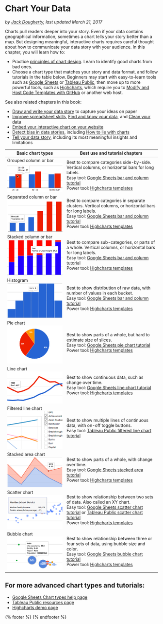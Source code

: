 # Chart Your Data
*by [Jack Dougherty](../introduction/who.md), last updated March 21, 2017*

Charts pull readers deeper into your story. Even if your data contains geographical information, sometimes a chart tells your story better than a map. But designing meaningful, interactive charts requires careful thought about how to communicate your data story with your audience. In this chapter, you will learn how to:
- Practice [principles of chart design](design). Learn to identify good charts from bad ones.
- Choose a chart type that matches your story and data format, and follow tutorials in the table below. Beginners may start with easy-to-learn tools such as [Google Sheets](google-sheets) or [Tableau Public](tableau-public), then move up to more powerful tools, such as [Highcharts](../highcharts), which require you to [Modify and Host Code Templates with GitHub](../github) or another web host.

See also related chapters in this book:
- [Draw and write your data story](../../choose/draw) to capture your ideas on paper
- [Improve spreadsheet skills](../spreadsheet), [Find and know your data](../find), and [Clean your data](../clean)
- [Embed your interactive chart on your website](../embed)
- [Detect bias in data stories](../detect), including [How to lie with charts](../detect/how-to-lie-with-charts)
- [Tell your data story](../story), including its most meaningful insights and limitations

| Basic chart types | Best use and tutorial chapters |
| --- | --- |
| Grouped column or bar<br> ![](chart-grouped-column.png) | Best to compare categories side-by-side. Vertical columns, or horizontal bars for long labels. <br>Easy tool: [Google Sheets bar and column tutorial](column-bar-google)<br>Power tool: [Highcharts templates](../highcharts/) |
| Separated column or bar<br> ![](chart-separated-column.png) | Best to compare categories in separate clusters. Vertical columns, or horizontal bars for long labels.<br>Easy tool: [Google Sheets bar and column tutorial](column-bar-google)<br>Power tool: [Highcharts templates](../highcharts/) |
| Stacked column or bar<br> ![](chart-stacked-column.png) | Best to compare sub-categories, or parts of a whole. Vertical columns, or horizontal bars for long labels.<br>Easy tool: [Google Sheets bar and column tutorial](column-bar-google)<br>Power tool: [Highcharts templates](../highcharts/) |
| Histogram<br> ![](chart-histogram.png) | Best to show distribution of raw data, with number of values in each bucket.<br>Easy tool: [Google Sheets bar and column tutorial](column-bar-google)<br>Power tool: [Highcharts templates](../highcharts/) |
| Pie chart<br> ![](chart-pie.png) | Best to show parts of a whole, but hard to estimate size of slices.<br>Easy tool: [Google Sheets pie chart tutorial](pie-line-area-google)<br>Power tool: [Highcharts templates](../highcharts/) |
| Line chart<br> ![](chart-line.png) | Best to show continuous data, such as change over time.<br>Easy tool: [Google Sheets line chart tutorial](pie-line-area-google)<br>Power tool: [Highcharts templates](../highcharts/) |
| Filtered line chart <br> ![](chart-filtered-line.png) | Best to show multiple lines of continuous data, with on-off toggle buttons. <br>Easy tool: [Tableau Public filtered line chart tutorial](filtered-line-chart-tableau) |
| Stacked area chart<br> ![](chart-stacked-area.png) | Best to show parts of a whole, with change over time. <br>Easy tool: [Google Sheets stacked area tutorial](pie-line-area-google)<br>Power tool: [Highcharts templates](../highcharts/) |
| Scatter chart <br> ![](chart-scatter.png) | Best to show relationship between two sets of data. Also called an XY chart. <br>Easy tool: [Google Sheets scatter chart tutorial](scatter-bubble-google) or [Tableau Public scatter chart tutorial](scatter-chart-tableau-public/)<br>Power tool: [Highcharts templates](../highcharts) |
| Bubble chart <br> ![](chart-bubble.png) | Best to show relationship between three or four sets of data, using bubble size and color.<br>Easy tool: [Google Sheets bubble chart tutorial](scatter-bubble-google)<br>Power tool: [Highcharts templates](../highcharts/) |

## For more advanced chart types and tutorials:
- [Google Sheets Chart types help page](https://support.google.com/docs/answer/190718)
- [Tableau Public resources page](https://public.tableau.com/en-us/s/resources)
- [Highcharts demo page](http://www.highcharts.com/demo)

{% footer %}
{% endfooter %}

